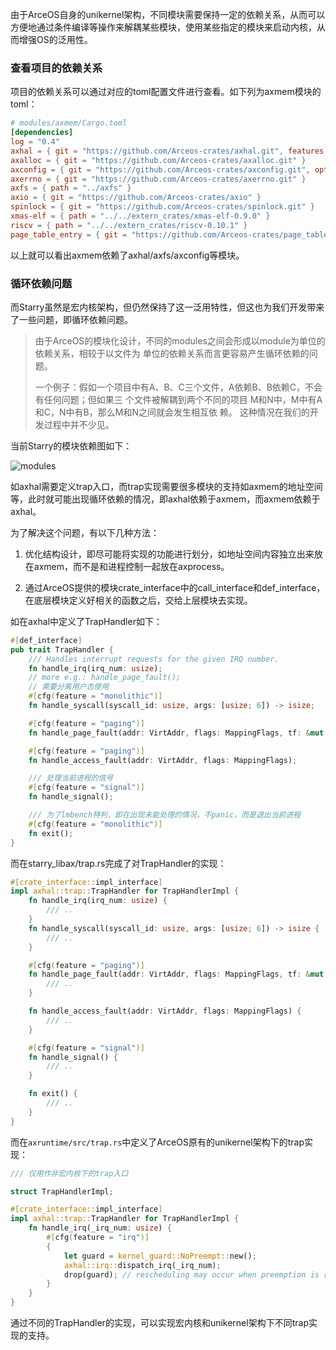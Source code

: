 由于ArceOS自身的unikernel架构，不同模块需要保持一定的依赖关系，从而可以方便地通过条件编译等操作来解耦某些模块，使用某些指定的模块来启动内核，从而增强OS的泛用性。

### 查看项目的依赖关系

项目的依赖关系可以通过对应的toml配置文件进行查看。如下列为axmem模块的toml：

```toml
# modules/axmem/Cargo.toml
[dependencies]
log = "0.4"
axhal = { git = "https://github.com/Arceos-crates/axhal.git", features = ["paging"] }
axalloc = { git = "https://github.com/Arceos-crates/axalloc.git" }
axconfig = { git = "https://github.com/Arceos-crates/axconfig.git", optional = true }
axerrno = { git = "https://github.com/Arceos-crates/axerrno.git" }
axfs = { path = "../axfs" }
axio = { git = "https://github.com/Arceos-crates/axio" }
spinlock = { git = "https://github.com/Arceos-crates/spinlock.git" }
xmas-elf = { path = "../../extern_crates/xmas-elf-0.9.0" }
riscv = { path = "../../extern_crates/riscv-0.10.1" }
page_table_entry = { git = "https://github.com/Arceos-crates/page_table_entry.git" }
```

以上就可以看出axmem依赖了axhal/axfs/axconfig等模块。

### 循环依赖问题

而Starry虽然是宏内核架构，但仍然保持了这一泛用特性，但这也为我们开发带来了一些问题，即循环依赖问题。

> 由于ArceOS的模块化设计，不同的modules之间会形成以module为单位的依赖关系，相较于以文件为
> 单位的依赖关系而言更容易产生循环依赖的问题。
>
> 一个例子：假如一个项目中有A、B、C三个文件，A依赖B、B依赖C，不会有任何问题；但如果三
> 个文件被解耦到两个不同的项目 M和N中，M中有A和C，N中有B，那么M和N之间就会发生相互依
> 赖。
> 这种情况在我们的开发过程中并不少见。



当前Starry的模块依赖图如下：

![modules](../figures/模块依赖.png)

如axhal需要定义trap入口，而trap实现需要很多模块的支持如axmem的地址空间等，此时就可能出现循环依赖的情况，即axhal依赖于axmem，而axmem依赖于axhal。

为了解决这个问题，有以下几种方法：

1. 优化结构设计，即尽可能将实现的功能进行划分，如地址空间内容独立出来放在axmem，而不是和进程控制一起放在axprocess。

2. 通过ArceOS提供的模块crate_interface中的call_interface和def_interface，在底层模块定义好相关的函数之后，交给上层模块去实现。

如在axhal中定义了TrapHandler如下：

```rust
#[def_interface]
pub trait TrapHandler {
    /// Handles interrupt requests for the given IRQ number.
    fn handle_irq(irq_num: usize);
    // more e.g.: handle_page_fault();
    // 需要分离用户态使用
    #[cfg(feature = "monolithic")]
    fn handle_syscall(syscall_id: usize, args: [usize; 6]) -> isize;

    #[cfg(feature = "paging")]
    fn handle_page_fault(addr: VirtAddr, flags: MappingFlags, tf: &mut TrapFrame);

    #[cfg(feature = "paging")]
    fn handle_access_fault(addr: VirtAddr, flags: MappingFlags);

    /// 处理当前进程的信号
    #[cfg(feature = "signal")]
    fn handle_signal();

    /// 为了lmbench特判，即在出现未能处理的情况，不panic，而是退出当前进程
    #[cfg(feature = "monolithic")]
    fn exit();
}
```

而在starry_libax/trap.rs完成了对TrapHandler的实现：

```rust
#[crate_interface::impl_interface]
impl axhal::trap::TrapHandler for TrapHandlerImpl {
    fn handle_irq(irq_num: usize) {
        /// ..
    }
    fn handle_syscall(syscall_id: usize, args: [usize; 6]) -> isize {
        /// ..
    }

    #[cfg(feature = "paging")]
    fn handle_page_fault(addr: VirtAddr, flags: MappingFlags, tf: &mut TrapFrame) {
        /// ..
    }

    fn handle_access_fault(addr: VirtAddr, flags: MappingFlags) {
        /// ..
    }

    #[cfg(feature = "signal")]
    fn handle_signal() {
        /// ..
    }

    fn exit() {
        /// ..
    }
}
```

而在`axruntime/src/trap.rs`中定义了ArceOS原有的unikernel架构下的trap实现：

```rust
/// 仅用作非宏内核下的trap入口

struct TrapHandlerImpl;

#[crate_interface::impl_interface]
impl axhal::trap::TrapHandler for TrapHandlerImpl {
    fn handle_irq(_irq_num: usize) {
        #[cfg(feature = "irq")]
        {
            let guard = kernel_guard::NoPreempt::new();
            axhal::irq::dispatch_irq(_irq_num);
            drop(guard); // rescheduling may occur when preemption is re-enabled.
        }
    }
}
```



通过不同的TrapHandler的实现，可以实现宏内核和unikernel架构下不同trap实现的支持。


